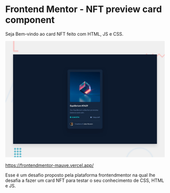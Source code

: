 # Frontend Mentor - NFT preview card component
Seja Bem-vindo ao card NFT feito com HTML, JS e CSS.


![Design preview for the NFT preview card component coding challenge](./design/desktop-preview.jpg)

https://frontendmentor-mauve.vercel.app/

Esse é um desafio proposto pela plataforma frontendmentor na qual lhe desafia a fazer um card NFT para testar o seu conhecimento de CSS, HTML e JS.
